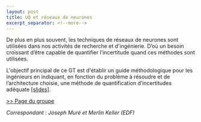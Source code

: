 ```yaml
---
layout: post
title: UQ et réseaux de neurones 
excerpt_separator: <!--more-->
---
```


De plus en plus souvent, les techniques de réseaux de neurones sont
utilisées dans nos activités de recherche et d'ingénierie. D’où un
besoin croissant d’être capable de quantifier l’incertitude quand
ces méthodes sont utilisées.


<!--more-->

L'objectif principal de ce GT est d'établir un guide méthodologique
pour les ingénieurs en indiquant, en fonction du problème à résoudre
et de l’architecture choisie, une méthode de quantification
d’incertitudes adéquate [[slides]](/files/2022/inauguration/21-GT-RNN.pdf).

[>> Page du
groupe](https://www.uq.universite-paris-saclay.fr/wiki-public/index.php?title=Worgroup:neural_networks)

_Correspondant : Joseph Muré et Merlin Keller (EDF)_
